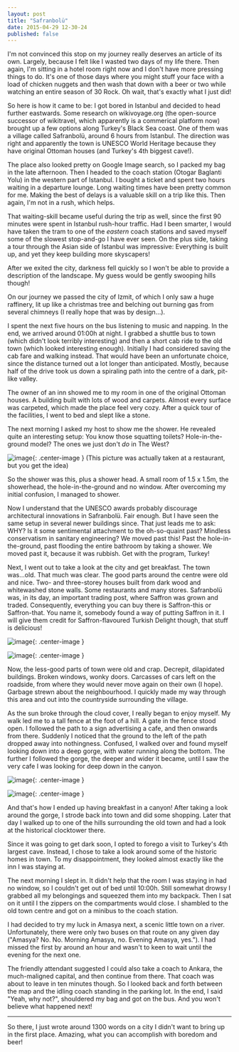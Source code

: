 ```yaml
---
layout: post
title: "Safranbolü"
date: 2015-04-29 12-30-24
published: false
---
```


I'm not convinced this stop on my journey really deserves an article of its own. Largely, because I felt like I wasted two days of my life there. Then again, I'm sitting in a hotel room right now and I don't have more pressing things to do. It's one of those days where you might stuff your face with a load of chicken nuggets and then wash that down with a beer or two while watching an entire season of 30 Rock. Oh wait, that's exactly what I just did!

So here is how it came to be:
I got bored in Istanbul and decided to head further eastwards. Some research on wikivoyage.org (the open-source successor of wikitravel, which apparently is a commerical platform now) brought up a few options along Turkey's Black Sea coast. One of them was a village called Safranbolü, around 6 hours from Istanbul. The direction was right and apparently the town is UNESCO World Heritage because they have original Ottoman houses (and Turkey's 4th biggest cave!).

The place also looked pretty on Google Image search, so I packed my bag in the late afternoon. Then I headed to the coach station (Otogar Baglanti Yolu) in the western part of Istanbul. I bought a ticket and spent two hours waiting in a departure lounge. Long waiting times have been pretty common for me. Making the best of delays is a valuable skill on a trip like this. Then again, I'm not in a rush, which helps.

That waiting-skill became useful during the trip as well, since the first 90 minutes were spent in Istanbul rush-hour traffic. Had I been smarter, I would have taken the tram to one of the *eastern* coach stations and saved myself some of the slowest stop-and-go I have ever seen. On the plus side, taking a tour through the Asian side of Istanbul was impressive: Everything is built up, and yet they keep building more skyscapers!

After we exited the city, darkness fell quickly so I won't be able to provide a description of the landscape. My guess would be gently swooping hills though!

On our journey we passed the city of Izmit, of which I only saw a huge raffinery, lit up like a christmas tree and belching out burning gas from several chimneys (I really hope that was by design...).

I spent the next five hours on the bus listening to music and napping. In the end, we arrived around 01:00h at night. I grabbed a shuttle bus to town (which didn't look terribly interesting) and then a short cab ride to the old town (which looked interesting enough). Initially I had considered saving the cab fare and walking instead. That would have been an unfortunate choice, since the distance turned out a lot longer than anticipated. Mostly, because half of the drive took us down a spiraling path into the centre of a dark, pit-like valley.

The owner of an inn showed me to my room in one of the original Ottoman houses. A building built with lots of wood and carpets. Almost every surface was carpeted, which made the place feel very cozy. After a quick tour of the facilities, I went to bed and slept like a stone.

The next morning I asked my host to show me the shower. He revealed quite an interesting setup: You know those squatting toilets? Hole-in-the-ground model? The ones we just don't _do_ in The West? 

![image](http://rkwrd.github.io/pics/IMG_20150426_181246_scaled.jpg){: .center-image }
(This picture was actually taken at a restaurant, but you get the idea)

So the shower was this, plus a shower head. A small room of 1.5 x 1.5m, the showerhead, the hole-in-the-ground and no window. After overcoming my initial confusion, I managed to shower.

Now I understand that the UNESCO awards probably discourage architectural innovations in Safranbolü. Fair enough. But I have seen the same setup in several newer buildings since. That just leads me to ask: WHY? Is it some sentimental attachment to the oh-so-quaint past? Mindless conservatism in sanitary engineering? We moved past this! Past the hole-in-the-ground, past flooding the entire bathroom by taking a shower. We moved past it, because it was rubbish. Get with the program, Turkey!

Next, I went out to take a look at the city and get breakfast. The town was...old. That much was clear. The good parts around the centre were old and nice. Two- and three-storey houses built from dark wood and whitewashed stone walls. Some restaurants and many stores. Safranbolü was, in its day, an important trading post, where Saffron was grown and traded. Consequently, everything you can buy there is Saffron-this or Saffron-that. You name it, somebody found a way of putting Saffron in it. I will give them credit for Saffron-flavoured Turkish Delight though, that stuff is delicious!

![image](http://rkwrd.github.io/pics/IMG_20150426_104251_scaled.jpg){: .center-image }

![image](http://rkwrd.github.io/pics/IMG_20150426_193605_scaled.jpg){: .center-image }

Now, the less-good parts of town were old and crap. Decrepit, dilapidated buildings. Broken windows, wonky doors. Carcasses of cars left on the roadside, from where they would never move again on their own (I hope). Garbage strewn about the neighbourhood. I quickly made my way through this area and out into the countryside surrounding the village. 

As the sun broke through the cloud cover, I really began to enjoy myself. My walk led me to a tall fence at the foot of a hill. A gate in the fence stood open. I followed the path to a sign advertising a cafe, and then onwards from there. Suddenly I noticed that the ground to the left of the path dropped away into nothingness. Confused, I walked over and found myself looking down into a deep gorge, with water running along the bottom. The further I followed the gorge, the deeper and wider it became, until I saw the very cafe I was looking for deep down in the canyon.

![image](http://rkwrd.github.io/pics/IMG_20150426_105733_scaled.jpg){: .center-image }

![image](http://rkwrd.github.io/pics/IMG_20150426_105808_scaled.jpg){: .center-image }


And that's how I ended up having breakfast in a canyon! After taking a look around the gorge, I strode back into town and did some shopping. Later that day I walked up to one of the hills surrounding the old town and had a look at the historical clocktower there.


Since it was going to get dark soon, I opted to forego a visit to Turkey's 4th largest cave. Instead, I chose to take a look around some of the historic homes in town. To my disappointment, they looked almost exactly like the inn I was staying at.

The next morning I slept in. It didn't help that the room I was staying in had no window, so I couldn't get out of bed until 10:00h. Still somewhat drowsy I grabbed all my belongings and squeezed them into my backpack. Then I sat on it until I the zippers on the compartments would close. I shambled to the old town centre and got on a minibus to the coach station.

I had decided to try my luck in Amasya next, a scenic little town on a river. Unfortunately, there were only two buses on that route on any given day ("Amasya? No. No. Morning Amasya, no. Evening Amasya, yes."). I had missed the first by around an hour and wasn't to keen to wait until the evening for the next one.

The friendly attendant suggested I could also take a coach to Ankara, the much-maligned capital, and then continue from there. That coach was about to leave in ten minutes though. So I looked back and forth between the map and the idling coach standing in the parking lot. In the end, I said "Yeah, why not?", shouldered my bag and got on the bus. And you won't believe what happened next!

---

So there, I just wrote around 1300 words on a city I didn't want to bring up in the first place. Amazing, what you can accomplish with boredom and beer!







